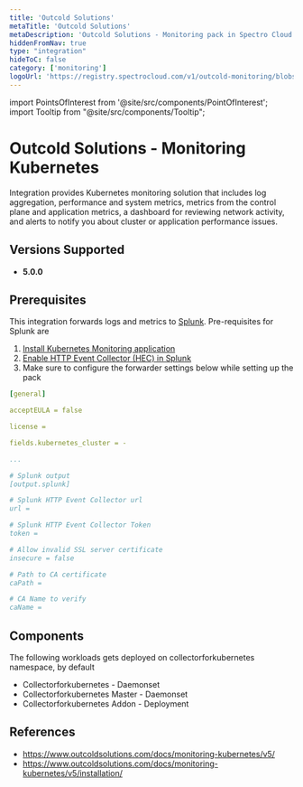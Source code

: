 ```yaml
---
title: 'Outcold Solutions'
metaTitle: 'Outcold Solutions'
metaDescription: 'Outcold Solutions - Monitoring pack in Spectro Cloud'
hiddenFromNav: true
type: "integration"
hideToC: false
category: ['monitoring']
logoUrl: 'https://registry.spectrocloud.com/v1/outcold-monitoring/blobs/sha256:3140960d1f39649ad821cfc59450d3c164079b03d15387b2e638eae07442af41?type=image/png'
---
```





import PointsOfInterest from '@site/src/components/PointOfInterest';
import Tooltip from "@site/src/components/Tooltip";


# Outcold Solutions - Monitoring Kubernetes

Integration provides Kubernetes monitoring solution that includes log aggregation, performance and system metrics, metrics from the control plane and application metrics, a dashboard for reviewing network activity, and alerts to notify you about cluster or application performance issues.

## Versions Supported

<Tabs>
<TabItem value="5.0.x" label="5.0.x">

* **5.0.0**

</TabItem>
</Tabs>

## Prerequisites

This integration forwards logs and metrics to [Splunk](https://www.splunk.com/). Pre-requisites for Splunk are
1. [Install Kubernetes Monitoring application](https://www.outcoldsolutions.com/docs/monitoring-kubernetes/v5/installation/#install-monitoring-kubernetes-application)
2. [Enable HTTP Event Collector (HEC) in Splunk](https://www.outcoldsolutions.com/docs/monitoring-kubernetes/v5/installation/#enable-http-event-collector-in-splunk)
3. Make sure to configure the forwarder settings below while setting up the pack

```YAML
[general]

acceptEULA = false

license =

fields.kubernetes_cluster = -

...

# Splunk output
[output.splunk]

# Splunk HTTP Event Collector url
url =

# Splunk HTTP Event Collector Token
token =

# Allow invalid SSL server certificate
insecure = false

# Path to CA certificate
caPath =

# CA Name to verify
caName =

```
## Components

The following workloads gets deployed on collectorforkubernetes namespace, by default
* Collectorforkubernetes - Daemonset
* Collectorforkubernetes Master - Daemonset
* Collectorforkubernetes Addon - Deployment

## References

* https://www.outcoldsolutions.com/docs/monitoring-kubernetes/v5/
* https://www.outcoldsolutions.com/docs/monitoring-kubernetes/v5/installation/
